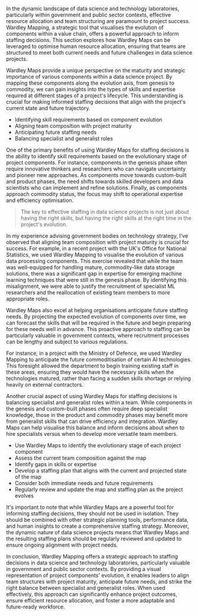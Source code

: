 In the dynamic landscape of data science and technology laboratories, particularly within government and public sector contexts, effective resource allocation and team structuring are paramount to project success. Wardley Mapping, a strategic tool that visualises the evolution of components within a value chain, offers a powerful approach to inform staffing decisions. This section explores how Wardley Maps can be leveraged to optimise human resource allocation, ensuring that teams are structured to meet both current needs and future challenges in data science projects.

Wardley Maps provide a unique perspective on the maturity and strategic importance of various components within a data science project. By mapping these components along the evolution axis, from genesis to commodity, we can gain insights into the types of skills and expertise required at different stages of a project's lifecycle. This understanding is crucial for making informed staffing decisions that align with the project's current state and future trajectory.

- Identifying skill requirements based on component evolution
- Aligning team composition with project maturity
- Anticipating future staffing needs
- Balancing specialist and generalist roles

One of the primary benefits of using Wardley Maps for staffing decisions is the ability to identify skill requirements based on the evolutionary stage of project components. For instance, components in the genesis phase often require innovative thinkers and researchers who can navigate uncertainty and pioneer new approaches. As components move towards custom-built and product phases, the need shifts towards skilled developers and data scientists who can implement and refine solutions. Finally, as components approach commodity status, the focus may shift to operational expertise and efficiency optimisation.

> The key to effective staffing in data science projects is not just about having the right skills, but having the right skills at the right time in the project's evolution.

In my experience advising government bodies on technology strategy, I've observed that aligning team composition with project maturity is crucial for success. For example, in a recent project with the UK's Office for National Statistics, we used Wardley Mapping to visualise the evolution of various data processing components. This exercise revealed that while the team was well-equipped for handling mature, commodity-like data storage solutions, there was a significant gap in expertise for emerging machine learning techniques that were still in the genesis phase. By identifying this misalignment, we were able to justify the recruitment of specialist ML researchers and the reallocation of existing team members to more appropriate roles.

Wardley Maps also excel at helping organisations anticipate future staffing needs. By projecting the expected evolution of components over time, we can forecast the skills that will be required in the future and begin preparing for these needs well in advance. This proactive approach to staffing can be particularly valuable in government contexts, where recruitment processes can be lengthy and subject to various regulations.

For instance, in a project with the Ministry of Defence, we used Wardley Mapping to anticipate the future commoditisation of certain AI technologies. This foresight allowed the department to begin training existing staff in these areas, ensuring they would have the necessary skills when the technologies matured, rather than facing a sudden skills shortage or relying heavily on external contractors.

Another crucial aspect of using Wardley Maps for staffing decisions is balancing specialist and generalist roles within a team. While components in the genesis and custom-built phases often require deep specialist knowledge, those in the product and commodity phases may benefit more from generalist skills that can drive efficiency and integration. Wardley Maps can help visualise this balance and inform decisions about when to hire specialists versus when to develop more versatile team members.

- Use Wardley Maps to identify the evolutionary stage of each project component
- Assess the current team composition against the map
- Identify gaps in skills or expertise
- Develop a staffing plan that aligns with the current and projected state of the map
- Consider both immediate needs and future requirements
- Regularly review and update the map and staffing plan as the project evolves

It's important to note that while Wardley Maps are a powerful tool for informing staffing decisions, they should not be used in isolation. They should be combined with other strategic planning tools, performance data, and human insights to create a comprehensive staffing strategy. Moreover, the dynamic nature of data science projects means that Wardley Maps and the resulting staffing plans should be regularly reviewed and updated to ensure ongoing alignment with project needs.

In conclusion, Wardley Mapping offers a strategic approach to staffing decisions in data science and technology laboratories, particularly valuable in government and public sector contexts. By providing a visual representation of project components' evolution, it enables leaders to align team structures with project maturity, anticipate future needs, and strike the right balance between specialist and generalist roles. When used effectively, this approach can significantly enhance project outcomes, ensure efficient resource allocation, and foster a more adaptable and future-ready workforce.